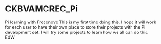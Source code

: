 # CKBVAMCREC_Pi
Pi learning with Freeenove
This is my first time doing this.  I hope it will work for each user to have their own place to store their projects with the Pi development set.  I will try some projects to learn how we all can do this.  EdW
